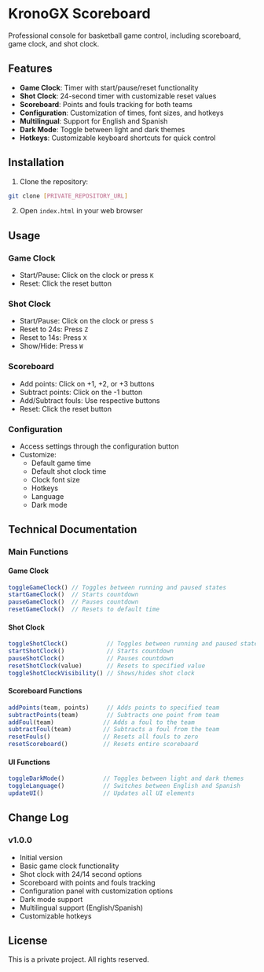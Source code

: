 # KronoGX Scoreboard

Professional console for basketball game control, including scoreboard, game clock, and shot clock.

## Features

- **Game Clock**: Timer with start/pause/reset functionality
- **Shot Clock**: 24-second timer with customizable reset values
- **Scoreboard**: Points and fouls tracking for both teams
- **Configuration**: Customization of times, font sizes, and hotkeys
- **Multilingual**: Support for English and Spanish
- **Dark Mode**: Toggle between light and dark themes
- **Hotkeys**: Customizable keyboard shortcuts for quick control

## Installation

1. Clone the repository:
```bash
git clone [PRIVATE_REPOSITORY_URL]
```

2. Open `index.html` in your web browser

## Usage

### Game Clock
- Start/Pause: Click on the clock or press `K`
- Reset: Click the reset button

### Shot Clock
- Start/Pause: Click on the clock or press `S`
- Reset to 24s: Press `Z`
- Reset to 14s: Press `X`
- Show/Hide: Press `W`

### Scoreboard
- Add points: Click on +1, +2, or +3 buttons
- Subtract points: Click on the -1 button
- Add/Subtract fouls: Use respective buttons
- Reset: Click the reset button

### Configuration
- Access settings through the configuration button
- Customize:
  - Default game time
  - Default shot clock time
  - Clock font size
  - Hotkeys
  - Language
  - Dark mode

## Technical Documentation

### Main Functions

#### Game Clock
```javascript
toggleGameClock() // Toggles between running and paused states
startGameClock()  // Starts countdown
pauseGameClock()  // Pauses countdown
resetGameClock()  // Resets to default time
```

#### Shot Clock
```javascript
toggleShotClock()           // Toggles between running and paused states
startShotClock()            // Starts countdown
pauseShotClock()            // Pauses countdown
resetShotClock(value)       // Resets to specified value
toggleShotClockVisibility() // Shows/hides shot clock
```

#### Scoreboard Functions
```javascript
addPoints(team, points)     // Adds points to specified team
subtractPoints(team)        // Subtracts one point from team
addFoul(team)              // Adds a foul to the team
subtractFoul(team)         // Subtracts a foul from the team
resetFouls()               // Resets all fouls to zero
resetScoreboard()          // Resets entire scoreboard
```

#### UI Functions
```javascript
toggleDarkMode()           // Toggles between light and dark themes
toggleLanguage()           // Switches between English and Spanish
updateUI()                 // Updates all UI elements
```

## Change Log

### v1.0.0
- Initial version
- Basic game clock functionality
- Shot clock with 24/14 second options
- Scoreboard with points and fouls tracking
- Configuration panel with customization options
- Dark mode support
- Multilingual support (English/Spanish)
- Customizable hotkeys

## License

This is a private project. All rights reserved. 